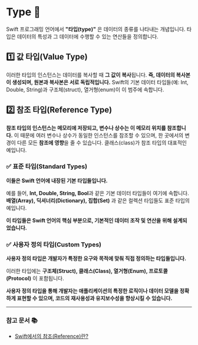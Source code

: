 # Type 🤿

Swift 프로그래밍 언어에서 **"타입(type)"** 은 데이터의 종류를 나타내는 개념입니다.
타입은 데이터의 특성과 그 데이터에 수행할 수 있는 연산들을 정의합니다.

## 1️⃣ 값 타입(Value Type)

이러한 타입의 인스턴스는 데이터를 복사할 때 **그 값이 복사**됩니다.
**즉, 데이터의 복사본이 생성되며, 원본과 복사본은 서로 독립적입니다.**
Swift의 기본 데이터 타입들(예: Int, Double, String)과 구조체(struct), 열거형(enum)이 이 범주에 속합니다.

## 2️⃣ 참조 타입(Reference Type)

**참조 타입의 인스턴스는 메모리에 저장되고, 변수나 상수는 이 메모리 위치를 참조합니다.**
이 때문에 여러 변수나 상수가 동일한 인스턴스를 참조할 수 있으며, 한 곳에서의 변경이 다른 모든 **참조에 영향**을 줄 수 있습니다.
클래스(class)가 참조 타입의 대표적인 예입니다.

### ✅ 표준 타입(Standard Types)

**이들은 Swift 언어에 내장된 기본 타입들입니다.**

예를 들어, **Int, Double, String, Bool**과 같은 기본 데이터 타입들이 여기에 속합니다.
**배열(Array), 딕셔너리(Dictionary), 집합(Set)** 과 같은 컬렉션 타입들도 표준 타입의 예입니다.

**이 타입들은 Swift 언어의 핵심 부분으로, 기본적인 데이터 조작 및 연산을 위해 설계되었습니다.**

### ✅ 사용자 정의 타입(Custom Types)

**사용자 정의 타입은 개발자가 특정한 요구와 목적에 맞춰 직접 정의하는 타입들입니다.**

이러한 타입에는 **구조체(Struct), 클래스(Class), 열거형(Enum), 프로토콜(Protocol)** 이 포함됩니다.

**사용자 정의 타입을 통해 개발자는 애플리케이션의 특정한 로직이나 데이터 모델을 정확하게 표현할 수 있으며, 코드의 재사용성과 유지보수성을 향상시킬 수 있습니다.**

---

### 참고 문서 📚

- [Swift에서의 참조(Reference)란?](https://github.com/devKobe24/SwiftDeepDive/blob/main/contents/231128-SwiftReference.md)
